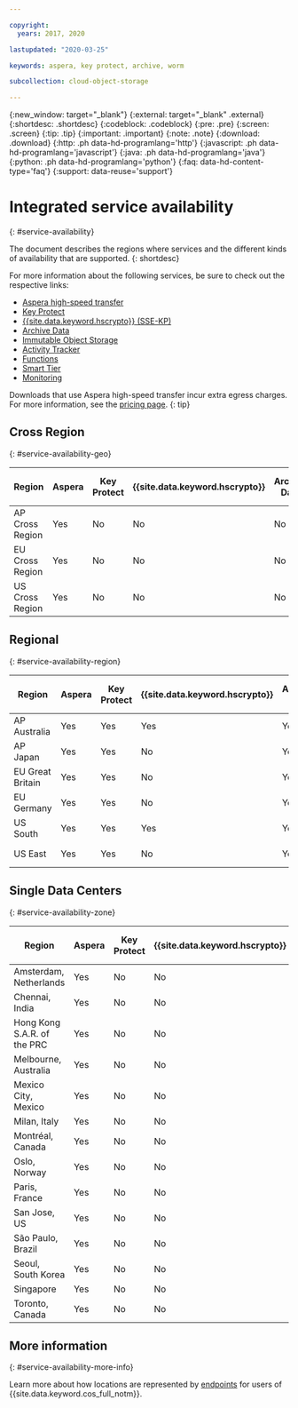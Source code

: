 ```yaml
---

copyright:
  years: 2017, 2020

lastupdated: "2020-03-25"

keywords: aspera, key protect, archive, worm

subcollection: cloud-object-storage

---
```

{:new_window: target="_blank"}
{:external: target="_blank" .external}
{:shortdesc: .shortdesc}
{:codeblock: .codeblock}
{:pre: .pre}
{:screen: .screen}
{:tip: .tip}
{:important: .important}
{:note: .note}
{:download: .download} 
{:http: .ph data-hd-programlang='http'} 
{:javascript: .ph data-hd-programlang='javascript'} 
{:java: .ph data-hd-programlang='java'} 
{:python: .ph data-hd-programlang='python'}
{:faq: data-hd-content-type='faq'}
{:support: data-reuse='support'}

# Integrated service availability
{: #service-availability}

The document describes the regions where services and the different kinds of availability that are supported.
{: shortdesc}

For more information about the following services, be sure to check out the respective links:

* [Aspera high-speed transfer](/docs/cloud-object-storage/basics?topic=cloud-object-storage-aspera)
* [Key Protect](/docs/cloud-object-storage/basics/cloud-object-storage/basics?topic=cloud-object-storage-encryption#encryption-kp)
* [{{site.data.keyword.hscrypto}} (SSE-KP)](/docs/cloud-object-storage?topic=cloud-object-storage-encryption)
* [Archive Data](/docs/cloud-object-storage/basics?topic=cloud-object-storage-archive)
* [Immutable Object Storage](/docs/cloud-object-storage/basics?topic=cloud-object-storage-immutable)
* [Activity Tracker](/docs/Activity-Tracker-with-LogDNA?topic=logdnaat-getting-started#getting-started)
* [Functions](/docs/cloud-object-storage?topic=cloud-object-storage-functions)
* [Smart Tier](/docs/cloud-object-storage?topic=cloud-object-storage-billing#smart-tier-pricing-details)
* [Monitoring](/docs/cloud-object-storage?topic=cloud-object-storage-mm-cos-integration)



Downloads that use Aspera high-speed transfer incur extra egress charges. For more information, see the [pricing page](https://www.ibm.com/cloud/object-storage).
{: tip}

## Cross Region
{: #service-availability-geo}

| Region          | Aspera | Key Protect | {{site.data.keyword.hscrypto}} | Archive Data | Immutable Object Storage | Activity Tracker | Functions | Smart Tier | Monitoring |
|-----------------|--------|-------------|--------------------------------|--------------|--------------------------|------------------|-----------|------------|------------|
| AP Cross Region | Yes    | No          | No                             | No           | No                       | Tokyo            | No        | Yes        | Tokyo |
| EU Cross Region | Yes    | No          | No                             | No           | No                       | Frankfurt        | No        | Yes        | Frankfurt |
| US Cross Region | Yes    | No          | No                             | No           | Yes                      | Dallas           | No        | Yes        | Dallas |


## Regional
{: #service-availability-region}

| Region           | Aspera | Key Protect | {{site.data.keyword.hscrypto}} | Archive Data | Immutable Object Storage | Activity Tracker | Functions | Smart Tier | Monitoring |
|------------------|--------|-------------|--------------------------------|--------------|--------------------------|------------------|-----------|------------|------------|
| AP Australia     | Yes    | Yes         | Yes                            | Yes          | Yes                      | Sydney           | No        | Yes        | Sydney |
| AP Japan         | Yes    | Yes         | No                             | Yes          | Yes                      | Tokyo            | Yes       | Yes        | Tokyo |
| EU Great Britain | Yes    | Yes         | No                             | Yes          | Yes                      | London           | Yes       | Yes        | London |
| EU Germany       | Yes    | Yes         | No                             | Yes          | Yes                      | Frankfurt        | Yes       | Yes        | Frankfurt |
| US South         | Yes    | Yes         | Yes                            | Yes          | Yes                      | Dallas           | Yes       | Yes        | Dallas |
| US East          | Yes    | Yes         | No                             | Yes          | Yes                      | Washington DC           | Yes       | Yes        | Washington DC |

## Single Data Centers
{: #service-availability-zone}

| Region                      | Aspera | Key Protect | {{site.data.keyword.hscrypto}} | Archive Data | Immutable Object Storage | Activity Tracker | Functions | Smart Tier | Monitoring |
|-----------------------------|--------|-------------|--------------------------------|--------------|--------------------------|------------------|-----------|-----------|-----------|
| Amsterdam, Netherlands      | Yes    | No          | No                             | No           | No                       | Frankfurt        | No        | Yes       | Frankfurt |
| Chennai, India              | Yes    | No          | No                             | No           | No                       | Tokyo            | No        | Yes       | Tokyo |
| Hong Kong S.A.R. of the PRC | Yes    | No          | No                             | No           | No                       | Tokyo            | No        | Yes       | Tokyo |
| Melbourne, Australia        | Yes    | No          | No                             | No           | No                       | Sydney           | No        | Yes       | Sydney |
| Mexico City, Mexico         | Yes    | No          | No                             | No           | No                       | Dallas           | No        | Yes       | Dallas |
| Milan, Italy                | Yes    | No          | No                             | No           | No                       | Frankfurt        | No        | Yes       | Frankfurt |
| Montréal, Canada            | Yes    | No          | No                             | No           | No                       | Dallas           | No        | Yes       | Dallas |
| Oslo, Norway                | Yes    | No          | No                             | No           | No                       | Frankfurt        | No        | Yes       | Frankfurt |
| Paris, France               | Yes    | No          | No                             | No           | No                       | Frankfurt        | No        | Yes       | Frankfurt |
| San Jose, US                | Yes    | No          | No                             | No           | No                       | Dallas           | No        | Yes       | Dallas |
| São Paulo, Brazil           | Yes    | No          | No                             | Yes          | No                       | Dallas           | No        | Yes       | Dallas |
| Seoul, South Korea          | Yes    | No          | No                             | No           | No                       | Tokyo            | No        | Yes       | Tokyo |
| Singapore                   | Yes    | No          | No                             | No           | No                       | Tokyo            | No        | Yes       | Tokyo |
| Toronto, Canada             | Yes    | No          | No                             | Yes          | No                       | Dallas           | No        | Yes       | Dallas |

## More information
{: #service-availability-more-info}

Learn more about how locations are represented by [endpoints](/docs/services/cloud-object-storage?topic=cloud-object-storage-endpoints) for users of {{site.data.keyword.cos_full_notm}}.